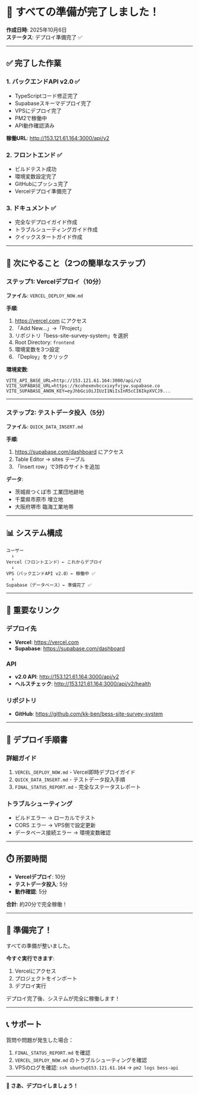 # 🎊 すべての準備が完了しました！

**作成日時**: 2025年10月6日  
**ステータス**: デプロイ準備完了 ✅

---

## ✅ 完了した作業

### 1. バックエンドAPI v2.0 ✅
- TypeScriptコード修正完了
- Supabaseスキーマデプロイ完了
- VPSにデプロイ完了
- PM2で稼働中
- API動作確認済み

**稼働URL**: http://153.121.61.164:3000/api/v2

### 2. フロントエンド ✅
- ビルドテスト成功
- 環境変数設定完了
- GitHubにプッシュ完了
- Vercelデプロイ準備完了

### 3. ドキュメント ✅
- 完全なデプロイガイド作成
- トラブルシューティングガイド作成
- クイックスタートガイド作成

---

## 🎯 次にやること（2つの簡単なステップ）

### ステップ1: Vercelデプロイ（10分）

**ファイル**: `VERCEL_DEPLOY_NOW.md`

**手順**:
1. https://vercel.com にアクセス
2. 「Add New...」→「Project」
3. リポジトリ「bess-site-survey-system」を選択
4. Root Directory: `frontend`
5. 環境変数を3つ設定
6. 「Deploy」をクリック

**環境変数**:
```
VITE_API_BASE_URL=http://153.121.61.164:3000/api/v2
VITE_SUPABASE_URL=https://kcohexmvbccxixyfvjyw.supabase.co
VITE_SUPABASE_ANON_KEY=eyJhbGciOiJIUzI1NiIsInR5cCI6IkpXVCJ9...
```

---

### ステップ2: テストデータ投入（5分）

**ファイル**: `QUICK_DATA_INSERT.md`

**手順**:
1. https://supabase.com/dashboard にアクセス
2. Table Editor → sites テーブル
3. 「Insert row」で3件のサイトを追加

**データ**:
- 茨城県つくば市 工業団地跡地
- 千葉県市原市 埋立地
- 大阪府堺市 臨海工業地帯

---

## 📊 システム構成

```
ユーザー
  ↓
Vercel（フロントエンド）← これからデプロイ
  ↓
VPS（バックエンドAPI v2.0）← 稼働中 ✅
  ↓
Supabase（データベース）← 準備完了 ✅
```

---

## 🔗 重要なリンク

### デプロイ先
- **Vercel**: https://vercel.com
- **Supabase**: https://supabase.com/dashboard

### API
- **v2.0 API**: http://153.121.61.164:3000/api/v2
- **ヘルスチェック**: http://153.121.61.164:3000/api/v2/health

### リポジトリ
- **GitHub**: https://github.com/kk-ben/bess-site-survey-system

---

## 📝 デプロイ手順書

### 詳細ガイド
1. `VERCEL_DEPLOY_NOW.md` - Vercel即時デプロイガイド
2. `QUICK_DATA_INSERT.md` - テストデータ投入手順
3. `FINAL_STATUS_REPORT.md` - 完全なステータスレポート

### トラブルシューティング
- ビルドエラー → ローカルでテスト
- CORS エラー → VPS側で設定更新
- データベース接続エラー → 環境変数確認

---

## ⏱️ 所要時間

- **Vercelデプロイ**: 10分
- **テストデータ投入**: 5分
- **動作確認**: 5分

**合計**: 約20分で完全稼働！

---

## 🎊 準備完了！

すべての準備が整いました。

**今すぐ実行できます**:
1. Vercelにアクセス
2. プロジェクトをインポート
3. デプロイ実行

デプロイ完了後、システムが完全に稼働します！

---

## 📞 サポート

質問や問題が発生した場合：
1. `FINAL_STATUS_REPORT.md` を確認
2. `VERCEL_DEPLOY_NOW.md` のトラブルシューティングを確認
3. VPSのログを確認: `ssh ubuntu@153.121.61.164` → `pm2 logs bess-api`

---

**🚀 さあ、デプロイしましょう！**


